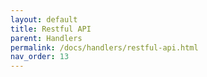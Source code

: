 ```yaml
---
layout: default
title: Restful API
parent: Handlers
permalink: /docs/handlers/restful-api.html
nav_order: 13
---
```

